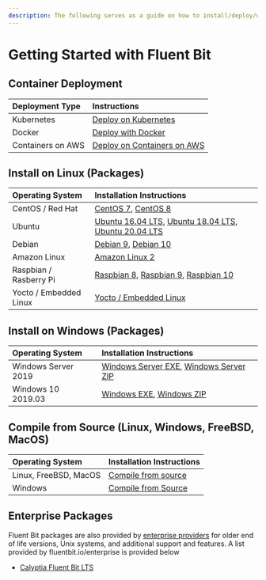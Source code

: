 ```yaml
---
description: The following serves as a guide on how to install/deploy/upgrade Fluent Bit
---
```


# Getting Started with Fluent Bit

## Container Deployment

| Deployment Type | Instructions |
| :--- | :--- |
| Kubernetes | [Deploy on Kubernetes](kubernetes.md#installation) |
| Docker | [Deploy with Docker](docker.md) |
| Containers on AWS | [Deploy on Containers on AWS](aws-container.md) |

## Install on Linux \(Packages\)

| Operating System | Installation Instructions |
| :--- | :--- |
| CentOS / Red Hat  | [CentOS 7](linux/redhat-centos.md#install-on-redhat-centos), [CentOS 8](linux/redhat-centos.md#install-on-redhat-centos) |
| Ubuntu | [Ubuntu 16.04 LTS](linux/ubuntu.md#ubuntu-16-04-lts-xenial-xerus), [Ubuntu 18.04 LTS](linux/ubuntu.md#ubuntu-18-04-lts-bionic-beaver), [Ubuntu 20.04 LTS](linux/ubuntu.md#ubuntu-20-04-lts-focal-fossa) |
| Debian | [Debian 9](linux/debian.md#debian-9-stretch), [Debian 10](linux/debian.md#debian-10-buster) |
| Amazon Linux | [Amazon Linux 2](linux/amazon-linux.md#install-on-amazon-linux-2) |
| Raspbian / Rasberry Pi | [Raspbian 8](linux/raspbian-raspberry-pi.md#raspbian-8-jessie), [Raspbian 9](linux/raspbian-raspberry-pi.md#raspbian-9-stretch), [Raspbian 10](linux/raspbian-raspberry-pi.md#raspbian-10-buster) |
| Yocto / Embedded Linux | [Yocto / Embedded Linux](yocto-embedded-linux.md#fluent-bit-and-other-architectures) |

## Install on Windows \(Packages\)

| Operating System | Installation Instructions |
| :--- | :--- |
| Windows Server 2019 | [Windows Server EXE](windows.md#installing-from-exe-installer), [Windows Server ZIP](windows.md#installing-from-zip-archive) |
| Windows 10 2019.03 | [Windows EXE](windows.md#installing-from-exe-installer), [Windows ZIP](windows.md#installing-from-zip-archive) |

## Compile from Source \(Linux, Windows, FreeBSD, MacOS\)

| Operating System | Installation Instructions |
| :--- | :--- |
| Linux, FreeBSD, MacOS | [Compile from source](sources/download-source-code.md) |
| Windows | [Compile from Source](windows.md#compile-from-source) |

## Enterprise Packages

Fluent Bit packages are also provided by [enterprise providers](https://fluentbit.io/enterprise) for older end of life versions, Unix systems, and additional support and features. A list provided by fluentbit.io/enterprise is provided below

* [Calyptia Fluent Bit LTS](https://www.calyptia.com/calyptia-agent)

